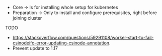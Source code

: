 * Core -> Is for installing whole setup for kubernetes
* Preparation -> Only to install and configure prerequisites, right before joining cluster

TODO
* https://stackoverflow.com/questions/59291108/worker-start-to-fail-csinodeifo-error-updating-csinode-annotation.
* Prevent update to 1.17
